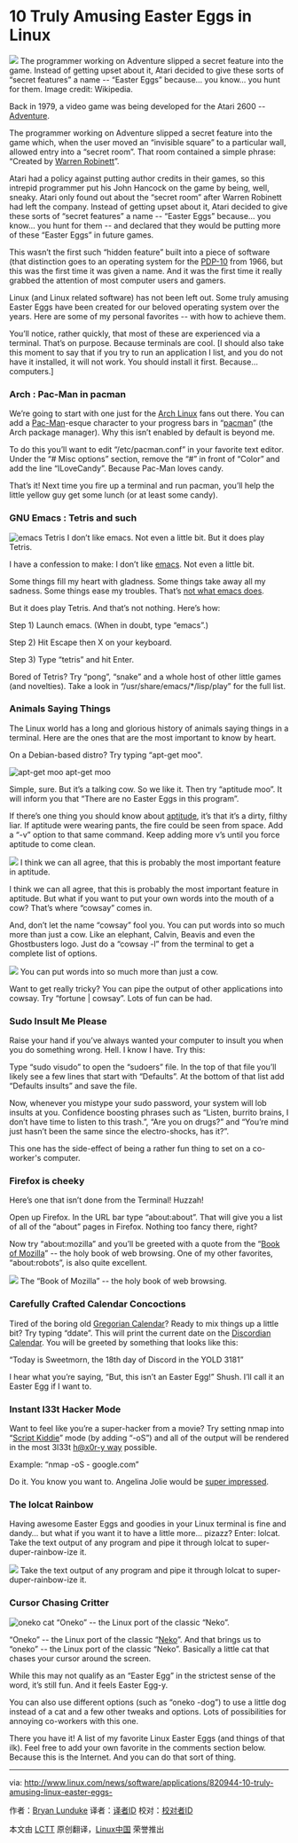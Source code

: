 10 Truly Amusing Easter Eggs in Linux
================================================================================
![](http://en.wikipedia.org/wiki/File:Adventure_Easteregg.PNG)
The programmer working on Adventure slipped a secret feature into the game. Instead of getting upset about it, Atari decided to give these sorts of “secret features” a name -- “Easter Eggs” because… you know… you hunt for them. Image credit: Wikipedia.

Back in 1979, a video game was being developed for the Atari 2600 -- [Adventure][1].

The programmer working on Adventure slipped a secret feature into the game which, when the user moved an “invisible square” to a particular wall, allowed entry into a “secret room”. That room contained a simple phrase: “Created by [Warren Robinett][2]”. 

Atari had a policy against putting author credits in their games, so this intrepid programmer put his John Hancock on the game by being, well, sneaky. Atari only found out about the “secret room” after Warren Robinett had left the company. Instead of getting upset about it, Atari decided to give these sorts of “secret features” a name -- “Easter Eggs” because… you know… you hunt for them -- and declared that they would be putting more of these “Easter Eggs” in future games.

This wasn’t the first such “hidden feature” built into a piece of software (that distinction goes to an operating system for the [PDP-10][3] from 1966, but this was the first time it was given a name. And it was the first time it really grabbed the attention of most computer users and gamers.

Linux (and Linux related software) has not been left out. Some truly amusing Easter Eggs have been created for our beloved operating system over the years. Here are some of my personal favorites -- with how to achieve them.

You’ll notice, rather quickly, that most of these are experienced via a terminal. That’s on purpose. Because terminals are cool. [I should also take this moment to say that if you try to run an application I list, and you do not have it installed, it will not work. You should install it first. Because… computers.]

### Arch : Pac-Man in pacman ###

We’re going to start with one just for the [Arch Linux][4] fans out there. You can add a [Pac-Man][5]-esque character to your progress bars in “[pacman][6]” (the Arch package manager). Why this isn’t enabled by default is beyond me.

To do this you’ll want to edit “/etc/pacman.conf” in your favorite text editor. Under the “# Misc options” section, remove the “#” in front of “Color” and add the line “ILoveCandy”. Because Pac-Man loves candy.

That’s it! Next time you fire up a terminal and run pacman, you’ll help the little yellow guy get some lunch (or at least some candy).

### GNU Emacs : Tetris and such ###

![emacs Tetris](http://www.linux.com/images/stories/41373/emacsTetris.jpg)
I don’t like emacs. Not even a little bit. But it does play Tetris. 

I have a confession to make: I don’t like [emacs][7]. Not even a little bit.

Some things fill my heart with gladness. Some things take away all my sadness. Some things ease my troubles. That’s [not what emacs does][8].

But it does play Tetris. And that’s not nothing. Here’s how: 

Step 1) Launch emacs. (When in doubt, type “emacs”.)

Step 2) Hit Escape then X on your keyboard.

Step 3) Type “tetris” and hit Enter.

Bored of Tetris? Try “pong”, “snake” and a whole host of other little games (and novelties). Take a look in “/usr/share/emacs/*/lisp/play” for the full list.

### Animals Saying Things ###

The Linux world has a long and glorious history of animals saying things in a terminal. Here are the ones that are the most important to know by heart.

On a Debian-based distro? Try typing “apt-get moo".

![apt-get moo](http://www.linux.com/images/stories/41373/AptGetMoo.jpg)
apt-get moo

Simple, sure. But it’s a talking cow. So we like it. Then try “aptitude moo”. It will inform you that “There are no Easter Eggs in this program”.

If there’s one thing you should know about [aptitude][9], it’s that it’s a dirty, filthy liar. If aptitude were wearing pants, the fire could be seen from space. Add a “-v” option to that same command. Keep adding more v’s until you force aptitude to come clean.

![](http://www.linux.com/images/stories/41373/AptitudeMoo.jpg)
I think we can all agree, that this is probably the most important feature in aptitude.

I think we can all agree, that this is probably the most important feature in aptitude. But what if you want to put your own words into the mouth of a cow? That’s where “cowsay” comes in.

And, don’t let the name “cowsay” fool you. You can put words into so much more than just a cow. Like an elephant, Calvin, Beavis and even the Ghostbusters logo. Just do a “cowsay -l” from the terminal to get a complete list of options.

![](http://www.linux.com/images/stories/41373/cowsay.jpg)
You can put words into so much more than just a cow.

Want to get really tricky? You can pipe the output of other applications into cowsay. Try “fortune | cowsay”. Lots of fun can be had.

### Sudo Insult Me Please ###

Raise your hand if you’ve always wanted your computer to insult you when you do something wrong. Hell. I know I have. Try this:

Type “sudo visudo” to open the “sudoers” file. In the top of that file you’ll likely see a few lines that start with “Defaults”. At the bottom of that list add “Defaults insults” and save the file.

Now, whenever you mistype your sudo password, your system will lob insults at you. Confidence boosting phrases such as “Listen, burrito brains, I don’t have time to listen to this trash.”, “Are you on drugs?” and “You’re mind just hasn’t been the same since the electro-shocks, has it?”.

This one has the side-effect of being a rather fun thing to set on a co-worker's computer.

### Firefox is cheeky ###

Here’s one that isn’t done from the Terminal! Huzzah!

Open up Firefox. In the URL bar type “about:about”. That will give you a list of all of the “about” pages in Firefox. Nothing too fancy there, right?

Now try “about:mozilla” and you’ll be greeted with a quote from the “[Book of Mozilla][10]” -- the holy book of web browsing. One of my other favorites, “about:robots”, is also quite excellent.

![](http://www.linux.com/images/stories/41373/About-Mozilla550.jpg)
The “Book of Mozilla” -- the holy book of web browsing. 

### Carefully Crafted Calendar Concoctions ###

Tired of the boring old [Gregorian Calendar][11]? Ready to mix things up a little bit? Try typing “ddate”. This will print the current date on the [Discordian Calendar][12]. You will be greeted by something that looks like this:

“Today is Sweetmorn, the 18th day of Discord in the YOLD 3181”

I hear what you’re saying, “But, this isn’t an Easter Egg!” Shush. I’ll call it an Easter Egg if I want to. 

### Instant l33t Hacker Mode ###

Want to feel like you’re a super-hacker from a movie? Try setting nmap into “[Script Kiddie][13]” mode (by adding “-oS”) and all of the output will be rendered in the most 3l33t [h@x0r-y way][14] possible.

Example: “nmap -oS - google.com”

Do it. You know you want to. Angelina Jolie would be [super impressed][15]. 

### The lolcat Rainbow  ###

Having awesome Easter Eggs and goodies in your Linux terminal is fine and dandy… but what if you want it to have a little more… pizazz? Enter: lolcat. Take the text output of any program and pipe it through lolcat to super-duper-rainbow-ize it. 

![](http://www.linux.com/images/stories/41373/lolcat.jpg)
Take the text output of any program and pipe it through lolcat to super-duper-rainbow-ize it. 

### Cursor Chasing Critter ###

![oneko cat](http://www.linux.com/images/stories/41373/onekocat.jpg)
“Oneko” -- the Linux port of the classic “Neko”. 

“Oneko” -- the Linux port of the classic “[Neko][16]”.
And that brings us to “oneko” -- the Linux port of the classic “Neko”. Basically a little cat that chases your cursor around the screen.

While this may not qualify as an “Easter Egg” in the strictest sense of the word, it’s still fun. And it feels Easter Egg-y.

You can also use different options (such as “oneko -dog”) to use a little dog instead of a cat and a few other tweaks and options. Lots of possibilities for annoying co-workers with this one.

There you have it! A list of my favorite Linux Easter Eggs (and things of that ilk). Feel free to add your own favorite in the comments section below. Because this is the Internet. And you can do that sort of thing.

--------------------------------------------------------------------------------

via: http://www.linux.com/news/software/applications/820944-10-truly-amusing-linux-easter-eggs-

作者：[Bryan Lunduke][a]
译者：[译者ID](https://github.com/译者ID)
校对：[校对者ID](https://github.com/校对者ID)

本文由 [LCTT](https://github.com/LCTT/TranslateProject) 原创翻译，[Linux中国](http://linux.cn/) 荣誉推出

[a]:http://www.linux.com/community/forums/person/56734
[1]:http://en.wikipedia.org/wiki/Adventure_(Atari_2600)
[2]:http://en.wikipedia.org/wiki/Warren_Robinett
[3]:http://en.wikipedia.org/wiki/PDP-10
[4]:http://en.wikipedia.org/wiki/Arch_Linux
[5]:http://en.wikipedia.org/wiki/Pac-Man
[6]:http://www.linux.com/news/software/applications/820944-10-truly-amusing-linux-easter-eggs-#Pacman
[7]:http://en.wikipedia.org/wiki/GNU_Emacs
[8]:https://www.youtube.com/watch?v=AQ4NAZPi2js
[9]:https://wiki.debian.org/Aptitude
[10]:http://en.wikipedia.org/wiki/The_Book_of_Mozilla
[11]:http://en.wikipedia.org/wiki/Gregorian_calendar
[12]:http://en.wikipedia.org/wiki/Discordian_calendar
[13]:http://nmap.org/book/output-formats-script-kiddie.html
[14]:http://nmap.org/book/output-formats-script-kiddie.html
[15]:https://www.youtube.com/watch?v=Ql1uLyuWra8
[16]:http://en.wikipedia.org/wiki/Neko_%28computer_program%29